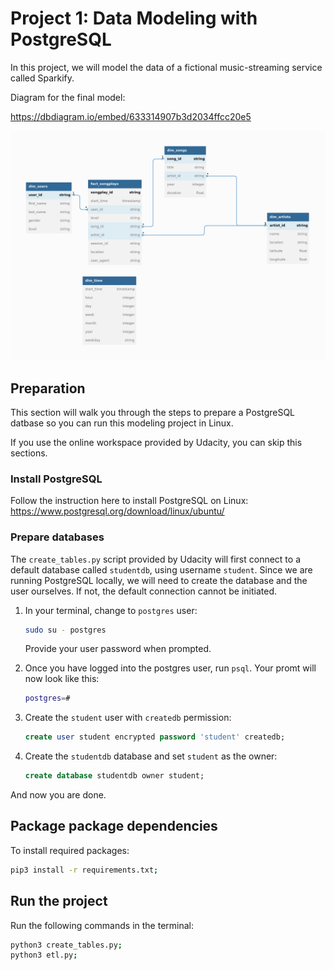 # Project 1: Data Modeling with PostgreSQL

In this project, we will model the data of a fictional music-streaming service called Sparkify. 

Diagram for the final model:

https://dbdiagram.io/embed/633314907b3d2034ffcc20e5

![](udacity-project-01.png)

## Preparation

This section will walk you through the steps to prepare a PostgreSQL datbase so you can run this modeling project in Linux.

If you use the online workspace provided by Udacity, you can skip this sections. 

### Install PostgreSQL
Follow the instruction here to install PostgreSQL on Linux: https://www.postgresql.org/download/linux/ubuntu/

### Prepare databases
The `create_tables.py` script provided by Udacity will first connect to a default database called `studentdb`, using username `student`. Since we are running PostgreSQL locally, we will need to create the database and the user ourselves. If not, the default connection cannot be initiated.

1. In your terminal, change to `postgres` user:
    ```bash
    sudo su - postgres
    ```
    Provide your user password when prompted. 

2. Once you have logged into the postgres user, run `psql`. Your promt will now look like this:
    ```bash
    postgres=# 
    ```

3. Create the `student` user with `createdb` permission:
    ```sql
    create user student encrypted password 'student' createdb;
    ```

4. Create the `studentdb` database and set `student` as the owner:
    ```sql
    create database studentdb owner student;
    ```

And now you are done.

## Package package dependencies
To install required packages:
```bash
pip3 install -r requirements.txt;
```

## Run the project

Run the following commands in the terminal:

```bash
python3 create_tables.py;
python3 etl.py;

```